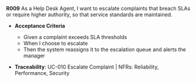 **R009**
As a Help Desk Agent, I want to escalate complaints that breach SLAs or require higher authority, so that service standards are maintained.

- **Acceptance Criteria**
    - Given a complaint exceeds SLA thresholds
    - When I choose to escalate
    - Then the system reassigns it to the escalation queue and alerts the manager

- **Traceability**: UC-010 Escalate Complaint | NFRs: Reliability, Performance, Security
